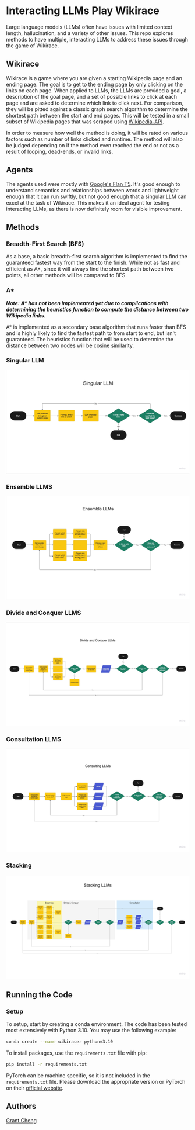 # Interacting LLMs Play Wikirace

Large language models (LLMs) often have issues with limited context length, hallucination, and a variety of other issues. This repo explores methods to have multiple, interacting LLMs to address these issues through the game of Wikirace.

## Wikirace

Wikirace is a game where you are given a starting Wikipedia page and an ending page. The goal is to get to the ending page by only clicking on the links on each page. When applied to LLMs, the LLMs are provided a goal, a description of the goal page, and a set of possible links to click at each page and are asked to determine which link to click next. For comparison, they will be pitted against a classic graph search algorithm to determine the shortest path between the start and end pages. This will be tested in a small subset of Wikipedia pages that was scraped using [Wikipedia-API](https://github.com/martin-majlis/Wikipedia-API).

In order to measure how well the method is doing, it will be rated on various factors such as number of links clicked and runtime. The method will also be judged depending on if the method even reached the end or not as a result of looping, dead-ends, or invalid links.

## Agents

The agents used were mostly with [Google's Flan T5](https://huggingface.co/google/flan-t5-large). It's good enough to understand semantics and relationships between words and lightweight enough that it can run swiftly, but not good enough that a singular LLM can excel at the task of Wikirace. This makes it an ideal agent for testing interacting LLMs, as there is now definitely room for visible improvement.

## Methods

### Breadth-First Search (BFS)

As a base, a basic breadth-first search algorithm is implemented to find the guaranteed fastest way from the start to the finish. While not as fast and efficient as A\*, since it will always find the shortest path between two points, all other methods will be compared to BFS.

### A\*

**_Note: A\* has not been implemented yet due to complications with determining the heuristics function to compute the distance between two Wikipedia links._**

A\* is implemented as a secondary base algorithm that runs faster than BFS and is highly likely to find the fastest path to from start to end, but isn't guaranteed. The heuristics function that will be used to determine the distance between two nodes will be cosine similarity.

### Singular LLM

![Flowchart for singular LLM](images/flowchart-single.jpg)

### Ensemble LLMS

![Flowchart for ensemble LLMs](images/flowchart-ensemble.jpg)

### Divide and Conquer LLMS

![Flowchart for divide and conquer LLMs](images/flowchart-dc.jpg)

### Consultation LLMS

![Flowchart for consultation LLMs](images/flowchart-consult.jpg)

### Stacking

![Flowchart for stacking LLMs](images/flowchart-stack.jpg)

## Running the Code

### Setup

To setup, start by creating a conda environment. The code has been tested most extensively with Python 3.10. You may use the following example:
```bash
conda create --name wikiracer python=3.10
```

To install packages, use the `requirements.txt` file with pip:
```bash
pip install -r requirements.txt
```

PyTorch can be machine specific, so it is not included in the `requirements.txt` file. Please download the appropriate version or PyTorch on their [official website](https://pytorch.org/get-started/locally/).

## Authors

[Grant Cheng](https://github.com/CatFish47)